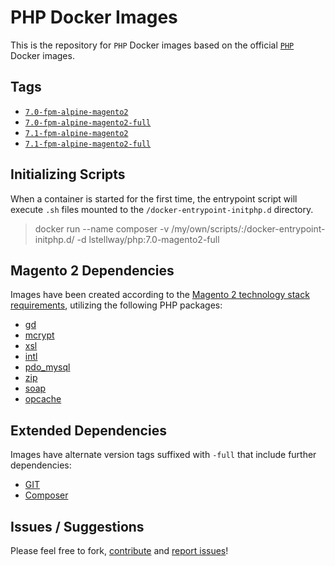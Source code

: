 # PHP Docker Images
This is the repository for `PHP` Docker images based on the official [`PHP`](https://store.docker.com/images/php) Docker images. 

## Tags
  - [`7.0-fpm-alpine-magento2`](https://github.com/loganstellway/docker-php/blob/master/7.0/magento2/alpine/Dockerfile)
  - [`7.0-fpm-alpine-magento2-full`](https://github.com/loganstellway/docker-php/blob/master/7.0/magento2/alpine/full/Dockerfile)
  - [`7.1-fpm-alpine-magento2`](https://github.com/loganstellway/docker-php/blob/master/7.1/magento2/alpine/Dockerfile)
  - [`7.1-fpm-alpine-magento2-full`](https://github.com/loganstellway/docker-php/blob/master/7.1/magento2/alpine/full/Dockerfile)

## Initializing Scripts
When a container is started for the first time, the entrypoint script will execute `.sh` files mounted to the `/docker-entrypoint-initphp.d` directory. 

>docker run --name composer -v /my/own/scripts/:/docker-entrypoint-initphp.d/ -d lstellway/php:7.0-magento2-full

## Magento 2 Dependencies
Images have been created according to the [Magento 2 technology stack requirements](http://devdocs.magento.com/guides/v2.1/install-gde/system-requirements-tech.html#php), utilizing the following PHP packages:
  - [gd](http://php.net/manual/en/book.image.php)
  - [mcrypt](http://php.net/manual/en/book.mcrypt.php)
  - [xsl](http://php.net/manual/en/book.xsl.php)
  - [intl](http://php.net/manual/en/book.intl.php)
  - [pdo_mysql](http://php.net/manual/en/ref.pdo-mysql.php)
  - [zip](http://php.net/manual/en/book.zip.php)
  - [soap](http://php.net/manual/en/book.soap.php)
  - [opcache](http://php.net/manual/en/book.opcache.php)

## Extended Dependencies
Images have alternate version tags suffixed with `-full` that include further dependencies:
  - [GIT](https://git-scm.com/book/en/v2/Getting-Started-About-Version-Control)
  - [Composer](https://getcomposer.org/)

## Issues / Suggestions
Please feel free to fork, [contribute](https://github.com/loganstellway/docker-php) and [report issues](https://github.com/loganstellway/docker-php/issues)!
